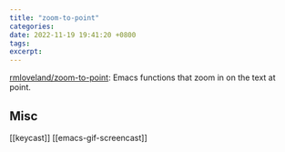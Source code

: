 ```yaml
---
title: "zoom-to-point"
categories: 
date: 2022-11-19 19:41:20 +0800
tags: 
excerpt: 
---
```


[rmloveland/zoom-to-point](https://github.com/rmloveland/zoom-to-point): Emacs functions that zoom in on the text at point.










## Misc

[[keycast]]
[[emacs-gif-screencast]]
